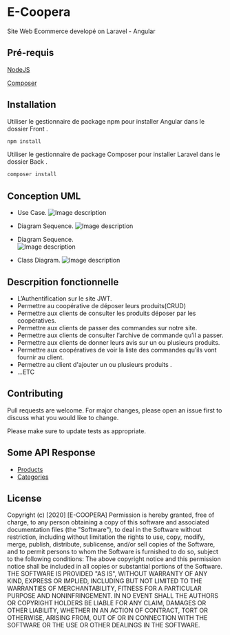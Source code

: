 # E-Coopera

Site Web Ecommerce developé on Laravel - Angular

## Pré-requis

[NodeJS](https://nodejs.org/en/)

[Composer](https://getcomposer.org/)



## Installation

Utiliser le gestionnaire de package npm pour installer Angular dans le dossier Front .

```bash
npm install
```
Utiliser le gestionnaire de package Composer pour installer Laravel dans le dossier Back .

```bash
composer install 
```
## Conception UML
* Use Case.
![Image description](https://i.ibb.co/YfMLBJw/Use-Case-Diagram.jpg)

* Diagram Sequence.
![Image description](https://i.ibb.co/WndvNfT/Sequence-Diagram.jpg)


* Diagram Sequence.                                                  
![Image description](https://i.ibb.co/njXNJLQ/Coopera-Sequence.jpg)

* Class Diagram.
![Image description](https://i.ibb.co/vmPSyqC/Class-Diagram.jpg)



## Descrpition fonctionnelle
* L’Authentification sur le site JWT.
* Permettre au coopérative de déposer leurs produits(CRUD)
* Permettre aux clients de consulter les produits déposer par les coopératives.
* Permettre aux clients de passer des commandes sur notre site.
* Permettre aux clients de consulter l’archive de commande qu’il a passer.
* Permettre aux clients de donner leurs avis sur un ou plusieurs produits.
* Permettre aux coopératives de voir la liste des commandes qu’ils vont fournir au client.
* Permettre au client d'ajouter un ou plusieurs produits .
* ...ETC






## Contributing
Pull requests are welcome. For major changes, please open an issue first to discuss what you would like to change.

Please make sure to update tests as appropriate.

## Some API Response
* [Products](https://api.jsonbin.io/b/5eb4b07747a2266b1474b17f)
* [Categories](https://api.jsonbin.io/b/5eb4b00f8284f36af7b7614c)

## License

Copyright (c) [2020] [E-COOPERA]
Permission is hereby granted, free of charge, to any person obtaining a copy
of this software and associated documentation files (the "Software"), to deal
in the Software without restriction, including without limitation the rights
to use, copy, modify, merge, publish, distribute, sublicense, and/or sell
copies of the Software, and to permit persons to whom the Software is
furnished to do so, subject to the following conditions:
The above copyright notice and this permission notice shall be included in all
copies or 
substantial portions of the Software.
THE SOFTWARE IS PROVIDED "AS IS", WITHOUT WARRANTY OF ANY KIND, EXPRESS OR
IMPLIED, INCLUDING BUT NOT LIMITED TO THE WARRANTIES OF MERCHANTABILITY,
FITNESS FOR A PARTICULAR PURPOSE AND NONINFRINGEMENT. IN NO EVENT SHALL THE
AUTHORS OR COPYRIGHT HOLDERS BE LIABLE FOR ANY CLAIM, DAMAGES OR OTHER
LIABILITY, WHETHER IN AN ACTION OF CONTRACT, TORT OR OTHERWISE, ARISING FROM,
OUT OF OR IN CONNECTION WITH THE SOFTWARE OR THE USE OR OTHER DEALINGS IN THE
SOFTWARE.

